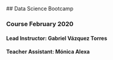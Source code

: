 ## Data Science Bootcamp

### Course February 2020 

#### Lead Instructor: Gabriel Vázquez Torres
#### Teacher Assistant: Mónica Alexa

